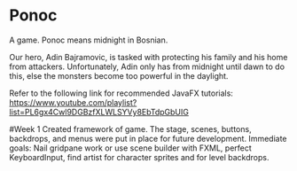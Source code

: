 # Ponoc
A game. Ponoc means midnight in Bosnian.

Our hero, Adin Bajramovic, is tasked with protecting his family and his home from attackers.
Unfortunately, Adin only has from midnight until dawn to do this, else the monsters become too powerful in the daylight.

Refer to the following link for recommended JavaFX tutorials: https://www.youtube.com/playlist?list=PL6gx4Cwl9DGBzfXLWLSYVy8EbTdpGbUIG


#Week 1
Created framework of game. The stage, scenes, buttons, backdrops, and menus were put in place for future development.
Immediate goals: Nail gridpane work or use scene builder with FXML, perfect KeyboardInput, find artist for character sprites and for level backdrops.